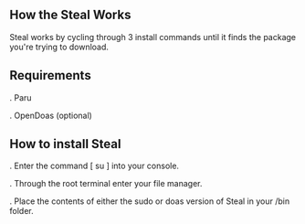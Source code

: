 ## How the Steal Works
Steal works by cycling through 3 install commands until it finds the package you're trying to download.

## Requirements 
. Paru

. OpenDoas (optional)

## How to install Steal
. Enter the command [ su ] into your console.

. Through the root terminal enter your file manager.

. Place the contents of either the sudo or doas version of Steal in your /bin folder.
